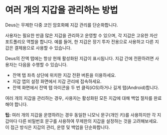 # 여러 개의 지갑을 관리하는 방법

Deus는 무제한 다중 코인 암호화폐 지갑 관리를 단순화합니다.

사용자는 필요한 만큼 많은 지갑을 관리하고 운영할 수 있으며, 각 지갑은 고유한 자산 포트폴리오 역할을 합니다. 예를 들어, 한 지갑은 장기 투자 전용으로 사용하고 다른 지갑은 결제용으로 사용할 수 있습니다.

Deus의 잔액 탭에는 항상 현재 활성화된 지갑이 표시됩니다. 지갑 간에 전환하려면 사용자는 다음을 수행할 수 있습니다.

- 잔액 탭 좌측 상단에 위치한 지갑 전환 버튼을 이용하세요.
- 지갑 앱의 설정 화면에서 지갑 관리에 접속하세요.
- 잔액 화면에서 잔액 탭 아이콘을 두 번 클릭(iOS)하거나 길게 탭(Android)합니다.

여러 개의 지갑을 관리하는 경우, 사용자는 활성화된 모든 지갑에 대해 백업 절차를 완료해야 합니다.

**팁:** 여러 개의 지갑을 운영하려는 경우 동일한 니모닉 문구(개인 키)를 사용하지만 각 지갑마다 다른 비밀번호 문구를 사용하여 무제한의 지갑을 설정하는 것을 고려해보세요. 이 접근 방식은 지갑의 관리, 운영 및 백업을 단순화합니다.